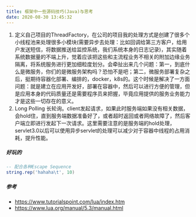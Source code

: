 ```yaml
---
title: 框架中一些源码技巧(Java)与思考
date: 2020-08-30 13:45:32
---
```


1. 定义自己项目的ThreadFactory，在公司的项目我的处理方式是创建了很多个小线程池来处理很多小模块(需要异步去处理：比如回调给第三方客户，给用户发送短信，将数据推送给监控系统，我们系统本身的日志记录)，其实随着系统数据量的不端上升，觉着应该把这些和主流程业务不相关的附加边缘业务隔离，将系统服务进行更加细粒度划分。会牵扯出来几个问题：第一，到底什么是微服务，你们的是微服务架构吗？恐怕不是吧；第二，微服务部署复杂之后，挺期待容器化部署、编排的，docker，k8s的。这个时候是解决了一方面问题：就是建立在应用开发好，部署在容器中，然后可以进行方便的管理，但是应用本身的代码质量还是需要程序员来把握，毕竟应用提供的服务业务能力才是这些一切存在的意义。
2. Long Polling 长轮询。client发起请求，如果此时服务端如果没有相关数据，会hold住，直到服务端数据准备好了，或者超时返回或者网络故障了，然后客户端立即进行发起下一次请求。这里需要注意的是服务端的hold处理，servlet3.0以后可以使用异步servlet的处理可以减少对于容器中线程的占用消耗，提升性能。


##### 好玩的
```lua
-- 配合各种Escape Sequence
string.rep('hahaha\t', 10)
```


##### 参考
- https://www.tutorialspoint.com/lua/index.htm
- https://www.lua.org/manual/5.3/manual.html

